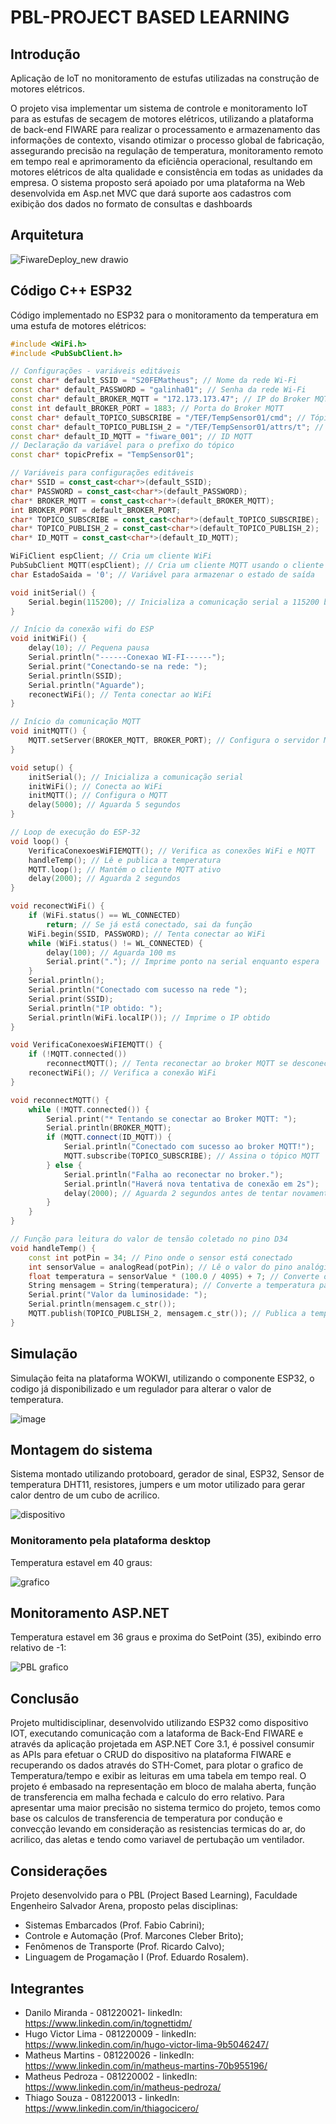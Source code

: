 # PBL-PROJECT BASED LEARNING

## Introdução

Aplicação de IoT no monitoramento de estufas utilizadas na construção de motores elétricos.

O projeto visa implementar um sistema de controle e monitoramento IoT para as estufas de secagem de motores elétricos, utilizando a plataforma de back-end FIWARE para realizar o processamento e armazenamento das informações de contexto, visando otimizar o processo global de fabricação, assegurando precisão na regulação de temperatura, monitoramento remoto em tempo real e aprimoramento da eficiência operacional, resultando em motores elétricos de alta qualidade e consistência em todas as unidades da empresa. O sistema proposto será apoiado por uma plataforma na Web desenvolvida em Asp.net MVC que dará suporte aos cadastros com exibição dos dados no formato de consultas e dashboards

## Arquitetura

![FiwareDeploy_new drawio](https://github.com/Hugo-Victorr/PBL-Project/assets/78647874/2ca611ed-d5f2-4ec2-8b85-ed7b00d5fb1d)

## Código C++ ESP32

Código implementado no ESP32 para o monitoramento da temperatura em uma estufa de motores elétricos:

```cpp
#include <WiFi.h>
#include <PubSubClient.h>

// Configurações - variáveis editáveis
const char* default_SSID = "S20FEMatheus"; // Nome da rede Wi-Fi
const char* default_PASSWORD = "galinha01"; // Senha da rede Wi-Fi
const char* default_BROKER_MQTT = "172.173.173.47"; // IP do Broker MQTT
const int default_BROKER_PORT = 1883; // Porta do Broker MQTT
const char* default_TOPICO_SUBSCRIBE = "/TEF/TempSensor01/cmd"; // Tópico MQTT de escuta
const char* default_TOPICO_PUBLISH_2 = "/TEF/TempSensor01/attrs/t"; // Tópico MQTT de envio de informações para Broker
const char* default_ID_MQTT = "fiware_001"; // ID MQTT
// Declaração da variável para o prefixo do tópico
const char* topicPrefix = "TempSensor01";

// Variáveis para configurações editáveis
char* SSID = const_cast<char*>(default_SSID);
char* PASSWORD = const_cast<char*>(default_PASSWORD);
char* BROKER_MQTT = const_cast<char*>(default_BROKER_MQTT);
int BROKER_PORT = default_BROKER_PORT;
char* TOPICO_SUBSCRIBE = const_cast<char*>(default_TOPICO_SUBSCRIBE);
char* TOPICO_PUBLISH_2 = const_cast<char*>(default_TOPICO_PUBLISH_2);
char* ID_MQTT = const_cast<char*>(default_ID_MQTT);

WiFiClient espClient; // Cria um cliente WiFi
PubSubClient MQTT(espClient); // Cria um cliente MQTT usando o cliente WiFi
char EstadoSaida = '0'; // Variável para armazenar o estado de saída

void initSerial() {
    Serial.begin(115200); // Inicializa a comunicação serial a 115200 bps
}

// Início da conexão wifi do ESP 
void initWiFi() {
    delay(10); // Pequena pausa
    Serial.println("------Conexao WI-FI------");
    Serial.print("Conectando-se na rede: ");
    Serial.println(SSID);
    Serial.println("Aguarde");
    reconectWiFi(); // Tenta conectar ao WiFi
}

// Início da comunicação MQTT
void initMQTT() {
    MQTT.setServer(BROKER_MQTT, BROKER_PORT); // Configura o servidor MQTT
}

void setup() {
    initSerial(); // Inicializa a comunicação serial
    initWiFi(); // Conecta ao WiFi
    initMQTT(); // Configura o MQTT
    delay(5000); // Aguarda 5 segundos
}

// Loop de execução do ESP-32
void loop() {
    VerificaConexoesWiFIEMQTT(); // Verifica as conexões WiFi e MQTT
    handleTemp(); // Lê e publica a temperatura
    MQTT.loop(); // Mantém o cliente MQTT ativo
    delay(2000); // Aguarda 2 segundos
}

void reconectWiFi() {
    if (WiFi.status() == WL_CONNECTED)
        return; // Se já está conectado, sai da função
    WiFi.begin(SSID, PASSWORD); // Tenta conectar ao WiFi
    while (WiFi.status() != WL_CONNECTED) {
        delay(100); // Aguarda 100 ms
        Serial.print("."); // Imprime ponto na serial enquanto espera
    }
    Serial.println();
    Serial.println("Conectado com sucesso na rede ");
    Serial.print(SSID);
    Serial.println("IP obtido: ");
    Serial.println(WiFi.localIP()); // Imprime o IP obtido
}

void VerificaConexoesWiFIEMQTT() {
    if (!MQTT.connected())
        reconnectMQTT(); // Tenta reconectar ao broker MQTT se desconectado
    reconectWiFi(); // Verifica a conexão WiFi
}

void reconnectMQTT() {
    while (!MQTT.connected()) {
        Serial.print("* Tentando se conectar ao Broker MQTT: ");
        Serial.println(BROKER_MQTT);
        if (MQTT.connect(ID_MQTT)) {
            Serial.println("Conectado com sucesso ao broker MQTT!");
            MQTT.subscribe(TOPICO_SUBSCRIBE); // Assina o tópico MQTT
        } else {
            Serial.println("Falha ao reconectar no broker.");
            Serial.println("Haverá nova tentativa de conexão em 2s");
            delay(2000); // Aguarda 2 segundos antes de tentar novamente
        }
    }
}

// Função para leitura do valor de tensão coletado no pino D34
void handleTemp() {
    const int potPin = 34; // Pino onde o sensor está conectado
    int sensorValue = analogRead(potPin); // Lê o valor do pino analógico
    float temperatura = sensorValue * (100.0 / 4095) + 7; // Converte o valor lido para temperatura
    String mensagem = String(temperatura); // Converte a temperatura para string
    Serial.print("Valor da luminosidade: ");
    Serial.println(mensagem.c_str());
    MQTT.publish(TOPICO_PUBLISH_2, mensagem.c_str()); // Publica a temperatura no tópico MQTT
}
```

## Simulação 

Simulação feita na plataforma WOKWI, utilizando o componente ESP32, o codigo já disponibilizado e um regulador para alterar o valor de temperatura.

![image](https://github.com/Hugo-Victorr/PBL-Project/assets/105120915/bd9e3e4a-1355-4550-94cd-2b07c2c46f38)

## Montagem do sistema

Sistema montado utilizando protoboard, gerador de sinal, ESP32, Sensor de temperatura DHT11,  resistores, jumpers e um motor utilizado para gerar calor dentro de um cubo de acrilico.

![dispositivo](https://github.com/Hugo-Victorr/PBL-Project/assets/105120915/80945669-7f37-4c56-a8b4-6b874df5a6ca)

### Monitoramento pela plataforma desktop

Temperatura estavel em 40 graus: 

![grafico](https://github.com/Hugo-Victorr/PBL-Project/assets/105120915/82c4a63b-a4d9-48f2-bdf4-2f84e1a2f00c)

## Monitoramento ASP.NET 

Temperatura estavel em 36 graus e proxima do SetPoint (35), exibindo erro relativo de -1:

![PBL grafico](https://github.com/Hugo-Victorr/PBL-Project/assets/105120915/ee008902-f7d5-4360-ac83-54b233c6a046)

## Conclusão

Projeto multidisciplinar, desenvolvido utilizando ESP32 como dispositivo IOT, executando comunicação com a lataforma de Back-End FIWARE e através da aplicação projetada em ASP.NET Core 3.1, é possivel consumir as APIs para efetuar o CRUD do dispositivo na plataforma FIWARE e recuperando os dados através do STH-Comet, para plotar o grafico de Temperatura/tempo e exibir as leituras em uma tabela em tempo real. O projeto é embasado na representação em bloco de malaha aberta, função de transferencia em malha fechada e calculo do erro relativo. Para apresentar uma maior precisão no sistema termico do projeto, temos como base os calculos de transferencia de temperatura por condução e convecção levando em consideração as resistencias termicas do ar, do acrilico, das aletas e tendo como variavel de pertubação um ventilador.

## Considerações 

Projeto desenvolvido para o PBL (Project Based Learning), Faculdade Engenheiro Salvador Arena, proposto pelas disciplinas: 

- Sistemas Embarcados (Prof. Fabio Cabrini);
- Controle e Automação (Prof. Marcones Cleber Brito);
- Fenômenos de Transporte (Prof. Ricardo Calvo);
- Linguagem de Progamação I (Prof. Eduardo Rosalem).

## Integrantes

- Danilo Miranda - 081220021- linkedIn: https://www.linkedin.com/in/tognettidm/
- Hugo Victor Lima - 081220009 - linkedIn:  https://www.linkedin.com/in/hugo-victor-lima-9b5046247/
- Matheus Martins - 081220026 - linkedIn: https://www.linkedin.com/in/matheus-martins-70b955196/
- Matheus Pedroza - 081220002 - linkedIn: https://www.linkedin.com/in/matheus-pedroza/
- Thiago Souza - 081220013 - linkedIn: https://www.linkedin.com/in/thiagocicero/

